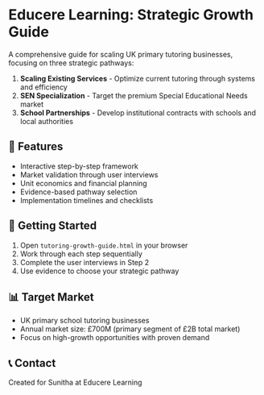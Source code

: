 # Educere Learning: Strategic Growth Guide

A comprehensive guide for scaling UK primary tutoring businesses, focusing on three strategic pathways:

1. **Scaling Existing Services** - Optimize current tutoring through systems and efficiency
2. **SEN Specialization** - Target the premium Special Educational Needs market
3. **School Partnerships** - Develop institutional contracts with schools and local authorities

## 🎯 Features

- Interactive step-by-step framework
- Market validation through user interviews
- Unit economics and financial planning
- Evidence-based pathway selection
- Implementation timelines and checklists

## 🚀 Getting Started

1. Open `tutoring-growth-guide.html` in your browser
2. Work through each step sequentially
3. Complete the user interviews in Step 2
4. Use evidence to choose your strategic pathway

## 📊 Target Market

- UK primary school tutoring businesses
- Annual market size: £700M (primary segment of £2B total market)
- Focus on high-growth opportunities with proven demand

## 📞 Contact

Created for Sunitha at Educere Learning
